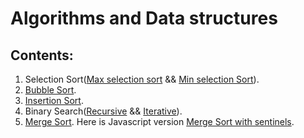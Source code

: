 # Algorithms and Data structures

## Contents:
1. Selection Sort([Max selection sort](https://github.com/OffTop1/algorithms/blob/main/MaxSelectionSort.java) && [Min selection Sort](https://github.com/OffTop1/algorithms/blob/main/MinSelectionSort.java)). <br>
2. [Bubble Sort](https://github.com/OffTop1/algorithms/blob/main/BubbleSort.java). <br>
3. [Insertion Sort](https://github.com/OffTop1/algorithms/blob/main/InsertionSort.java). <br>
4. Binary Search([Recursive](https://github.com/OffTop1/algorithms/blob/main/RecursiveBinarySearch.java) && [Iterative](https://github.com/OffTop1/algorithms/blob/main/BinarySearch.java)). <br>
5. [Merge Sort](https://github.com/OffTop1/algorithms/blob/main/MergeSort.java). Here is Javascript version [Merge Sort with sentinels](https://gist.github.com/OffTop1/a5b6eb73eb85f910e0f0944ba390e258). <br>
